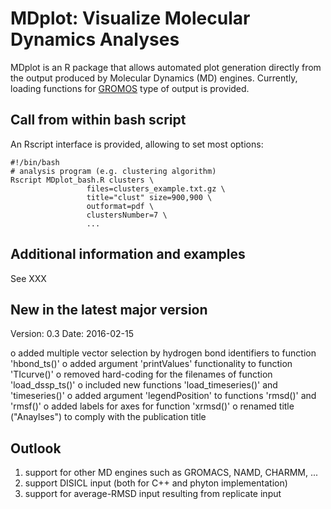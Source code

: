 # MDplot: Visualize Molecular Dynamics Analyses
MDplot is an R package that allows automated plot generation directly from the output produced by Molecular Dynamics (MD) engines. Currently, loading functions for [GROMOS](http://www.gromos.net) type of output is provided.

## Call from within bash script
An Rscript interface is provided, allowing to set most options:
```
#!/bin/bash
# analysis program (e.g. clustering algorithm)
Rscript MDplot_bash.R clusters \
                 files=clusters_example.txt.gz \
                 title="clust" size=900,900 \
                 outformat=pdf \
                 clustersNumber=7 \
                 ...
```

## Additional information and examples
See XXX

## New in the latest major version
Version: 0.3
Date: 2016-02-15

o added multiple vector selection by hydrogen bond identifiers to function 'hbond_ts()'
o added argument 'printValues' functionality to function 'TIcurve()'
o removed hard-coding for the filenames of function 'load_dssp_ts()'
o included new functions 'load_timeseries()' and 'timeseries()'
o added argument 'legendPosition' to functions 'rmsd()' and 'rmsf()'
o added labels for axes for function 'xrmsd()'
o renamed title ("Anaylses") to comply with the publication title

## Outlook
1. support for other MD engines such as GROMACS, NAMD, CHARMM, ...
2. support DISICL input (both for C++ and phyton implementation)
3. support for average-RMSD input resulting from replicate input

